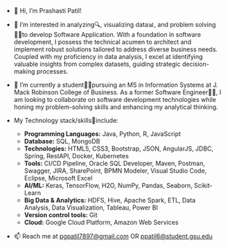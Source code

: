 - 👋 Hi, I’m Prashasti Patil! 
- 👀 I’m interested in analyzing🔍, visualizing data📊, and problem solving👩‍💻to develop Software Application. With a foundation in software development, I possess the technical acumen to architect and implement robust solutions tailored to address diverse business needs. Coupled with my proficiency in data analysis, I excel at identifying valuable insights from complex datasets, guiding strategic decision-making processes.
- 🌱 I’m currently a student👩‍🎓pursuing an MS in Information Systems at J. Mack Robinson College of Business. As a former Software Engineer👩‍💻, I am looking to collaborate on software development technologies while honing my problem-solving skills and enhancing my analytical thinking.
- My Technology stack/skills🚀include:
  - **Programming Languages:** Java, Python, R, JavaScript
  - **Database:** SQL, MongoDB
  - **Technologies:** HTML5, CSS3, Bootstrap, JSON, AngularJS, JDBC, Spring, RestAPI, Docker, Kubernetes
  - **Tools:** CI/CD Pipeline, Oracle SQL Developer, Maven, Postman, Swagger, JIRA, SharePoint, BPMN Modeler, Visual Studio Code, Eclipse, Microsoft Excel
  - **AI/ML:** Keras, TensorFlow, H2O, NumPy, Pandas, Seaborn, Scikit-Learn
  - **Big Data & Analytics:** HDFS, Hive, Apache Spark, ETL, Data Analysis, Data Visualization, Tableau, Power BI
  - **Version control tools:** Git
  - **Cloud:** Google Cloud Platform, Amazon Web Services

- 📫 Reach me at pgpatil7897@gmail.com OR ppatil6@student.gsu.edu  
